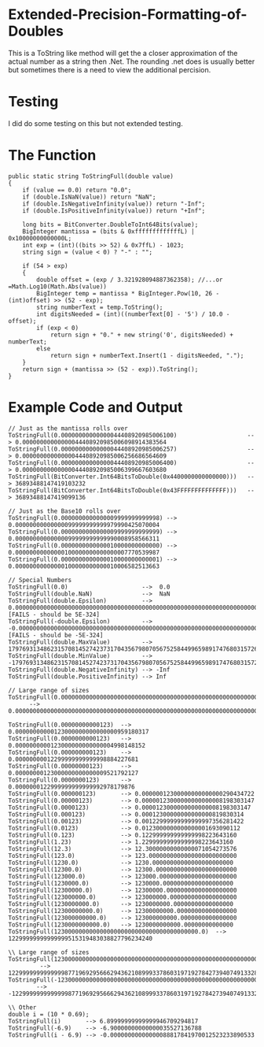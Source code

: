 # Extended-Precision-Formatting-of-Doubles
This is a ToString like method will get the a closer approximation of the actual number as a string then .Net.  The rounding .net does is usually better but sometimes there is a need to view the additional percision.

# Testing
I did do some testing on this but not extended testing.

# The Function
    public static string ToStringFull(double value)
    {
        if (value == 0.0) return "0.0";
        if (double.IsNaN(value)) return "NaN";
        if (double.IsNegativeInfinity(value)) return "-Inf";
        if (double.IsPositiveInfinity(value)) return "+Inf";

        long bits = BitConverter.DoubleToInt64Bits(value);
        BigInteger mantissa = (bits & 0xfffffffffffffL) | 0x10000000000000L;
        int exp = (int)((bits >> 52) & 0x7ffL) - 1023;
        string sign = (value < 0) ? "-" : "";

        if (54 > exp)
        {
            double offset = (exp / 3.321928094887362358); //...or =Math.Log10(Math.Abs(value))
            BigInteger temp = mantissa * BigInteger.Pow(10, 26 - (int)offset) >> (52 - exp);
            string numberText = temp.ToString();
            int digitsNeeded = (int)((numberText[0] - '5') / 10.0 - offset);
            if (exp < 0)
                return sign + "0." + new string('0', digitsNeeded) + numberText;
            else
                return sign + numberText.Insert(1 - digitsNeeded, ".");
        }
        return sign + (mantissa >> (52 - exp)).ToString();
    }
    
# Example Code and Output
	// Just as the mantissa rolls over
	ToStringFull(0.00000000000000044408920985006100)                    --> 0.00000000000000044408920985006098914383564
	ToStringFull(0.00000000000000044408920985006257)                    --> 0.00000000000000044408920985006256686564609
	ToStringFull(0.00000000000000044408920985006400)                    --> 0.00000000000000044408920985006399667603680
	ToStringFull(BitConverter.Int64BitsToDouble(0x4400000000000000)))   --> 36893488147419103232
	ToStringFull(BitConverter.Int64BitsToDouble(0x43FFFFFFFFFFFFFF)))   --> 36893488147419099136

	// Just as the Base10 rolls over
	ToStringFull(0.0000000000000009999999999998) --> 0.00000000000000099999999999979990425070004
	ToStringFull(0.0000000000000009999999999999) --> 0.00000000000000099999999999990008958566311
	ToStringFull(0.0000000000000010000000000000) --> 0.00000000000000100000000000000007770539987
	ToStringFull(0.0000000000000010000000000001) --> 0.00000000000000100000000000010006582513663

	// Special Numbers
	ToStringFull(0.0)                     -->  0.0
	ToStringFull(double.NaN)              -->  NaN 
	ToStringFull(double.Epsilon)          -->  0.000000000000000000000000000000000000000000000000000000000000000000000000000000000000000000000000000000000000000000000000000000000000000000000000000000000000000000000000000000000000000000000000000000000000000000000000000000000000000000000000000000000000000000000000000000000000000000000000000000000000000000011125369292536009385779392 [FAILS - should be 5E-324]
	ToStringFull(-double.Epsilon)         --> -0.000000000000000000000000000000000000000000000000000000000000000000000000000000000000000000000000000000000000000000000000000000000000000000000000000000000000000000000000000000000000000000000000000000000000000000000000000000000000000000000000000000000000000000000000000000000000000000000000000000000000000000011125369292536009385779392 [FAILS - should be -5E-324]
	ToStringFull(double.MaxValue)         -->  179769313486231570814527423731704356798070567525844996598917476803157260780028538760589558632766878171540458953514382464234321326889464182768467546703537516986049910576551282076245490090389328944075868508455133942304583236903222948165808559332123348274797826204144723168738177180919299881250404026184124858368
	ToStringFull(double.MinValue)         --> -179769313486231570814527423731704356798070567525844996598917476803157260780028538760589558632766878171540458953514382464234321326889464182768467546703537516986049910576551282076245490090389328944075868508455133942304583236903222948165808559332123348274797826204144723168738177180919299881250404026184124858368
	ToStringFull(double.NegativeInfinity) --> -Inf
	ToStringFull(double.PositiveInfinity) --> Inf

	// Large range of sizes
	ToStringFull(0.00000000000000000000000000000000000000000000000000000000000000000000000000000000000000000000000000000000000000000000000000000000000000000000000000000000000000000000000000000000000000000000000000000000000000000000000000000000000000000000000000000000000000000000000000000000000000000000000000000123456789)
		  -->    0.00000000000000000000000000000000000000000000000000000000000000000000000000000000000000000000000000000000000000000000000000000000000000000000000000000000000000000000000000000000000000000000000000000000000000000000000000000000000000000000000000000000000000000000000000000000000000000000000000000123456788999999994258263493
	
	ToStringFull(0.00000000000123)  --> 0.00000000000123000000000000000959180317
	ToStringFull(0.0000000000123)   --> 0.0000000000123000000000000004998148152
	ToStringFull(0.000000000123)    --> 0.00000000012299999999999998884227681
	ToStringFull(0.00000000123)     --> 0.00000000123000000000000009521792127
	ToStringFull(0.0000000123)      --> 0.0000000122999999999999992978179876
	ToStringFull(0.000000123)       --> 0.00000012300000000000000290434722
	ToStringFull(0.00000123)        --> 0.00000123000000000000008198303147
	ToStringFull(0.0000123)         --> 0.0000123000000000000008198303147
	ToStringFull(0.000123)          --> 0.00012300000000000000819830314
	ToStringFull(0.00123)           --> 0.00122999999999999997356281422
	ToStringFull(0.0123)            --> 0.0123000000000000001693090112
	ToStringFull(0.123)             --> 0.122999999999999998223643160
	ToStringFull(1.23)              --> 1.22999999999999998223643160
	ToStringFull(12.3)              --> 12.30000000000000071054273576
	ToStringFull(123.0)             --> 123.0000000000000000000000000
	ToStringFull(1230.0)            --> 1230.00000000000000000000000
	ToStringFull(12300.0)           --> 12300.00000000000000000000000
	ToStringFull(123000.0)          --> 123000.0000000000000000000000
	ToStringFull(1230000.0)         --> 1230000.00000000000000000000
	ToStringFull(12300000.0)        --> 12300000.00000000000000000000
	ToStringFull(123000000.0)       --> 123000000.0000000000000000000
	ToStringFull(1230000000.0)      --> 1230000000.00000000000000000
	ToStringFull(12300000000.0)     --> 12300000000.00000000000000000
	ToStringFull(123000000000.0)    --> 123000000000.0000000000000000
	ToStringFull(1230000000000.0)   --> 1230000000000.00000000000000
	ToStringFull(12300000000000000000000000000000000000000.0)  --> 12299999999999999515319483038827796234240

	\\ Large range of sizes 
	ToStringFull(12300000000000000000000000000000000000000000000000000000000000000000000000000000000000000000000000000000000000000000000000000000000000000.0)
			 --> 12299999999999998771969295666294362108999337860319719278427394074913328075878379011501919067577412170076715635800056490126571748024385536
	ToStringFull(-12300000000000000000000000000000000000000000000000000000000000000000000000000000000000000000000000000000000000000000000000000000000000000.0)
			--> -12299999999999998771969295666294362108999337860319719278427394074913328075878379011501919067577412170076715635800056490126571748024385536
			
	\\ Other
	double i = (10 * 0.69);
	ToStringFull(i)       --> 6.89999999999999946709294817
	ToStringFull(-6.9)    --> -6.90000000000000035527136788
	ToStringFull(i - 6.9) --> -0.00000000000000088817841970012523233890533
		


